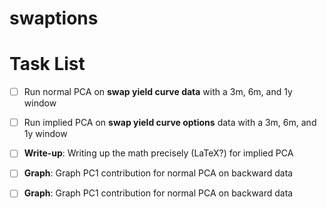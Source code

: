 # swaptions

# Task List
- [ ] Run normal PCA on **swap yield curve data** with a 3m, 6m, and 1y window
- [ ] Run implied PCA on **swap yield curve options** data with a 3m, 6m, and 1y window
- [ ] **Write-up**: Writing up the math precisely (LaTeX?) for implied PCA
- [ ] **Graph**: Graph PC1 contribution for normal PCA on backward data 
- [ ] **Graph**: Graph PC1 contribution for normal PCA on backward data 


